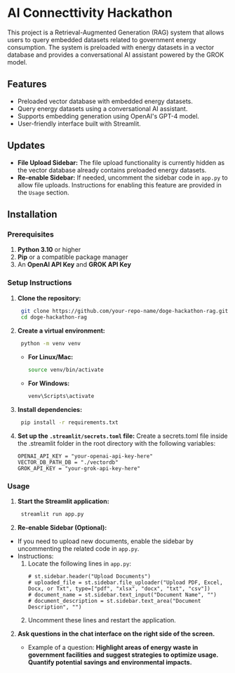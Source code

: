 # AI Connecttivity Hackathon

This project is a Retrieval-Augmented Generation (RAG) system that allows users to query embedded datasets related to government energy consumption. The system is preloaded with energy datasets in a vector database and provides a conversational AI assistant powered by the GROK model.

## Features

- Preloaded vector database with embedded energy datasets.
- Query energy datasets using a conversational AI assistant.
- Supports embedding generation using OpenAI's GPT-4 model.
- User-friendly interface built with Streamlit.


## Updates

- **File Upload Sidebar:** The file upload functionality is currently hidden as the vector database already contains preloaded energy datasets. 
- **Re-enable Sidebar:** If needed, uncomment the sidebar code in `app.py` to allow file uploads. Instructions for enabling this feature are provided in the `Usage` section.


## Installation

### Prerequisites

1. **Python 3.10** or higher
2. **Pip** or a compatible package manager
3. An **OpenAI API Key** and **GROK API Key**

### Setup Instructions

1. **Clone the repository:**

   
   ```bash
    git clone https://github.com/your-repo-name/doge-hackathon-rag.git
    cd doge-hackathon-rag
    ```
   
2. **Create a virtual environment:**

   ```bash
    python -m venv venv
    ```

    - **For Linux/Mac:**

        ```bash
        source venv/bin/activate
        ```

    - **For Windows:**

        ```bash
        venv\Scripts\activate
        ```
  
3. **Install dependencies:**
   ```bash
    pip install -r requirements.txt
    ```

4. **Set up the `.streamlit/secrets.toml` file:**
   Create a secrets.toml file inside the .streamlit folder in the root directory with the following variables:

    ```env
    OPENAI_API_KEY = "your-openai-api-key-here"
    VECTOR_DB_PATH_DB = "./vectordb"
    GROK_API_KEY = "your-grok-api-key-here"

### Usage

1. **Start the Streamlit application:**

   ```bash
    streamlit run app.py
    ```
3. **Re-enable Sidebar (Optional):**
- If you need to upload new documents, enable the sidebar by uncommenting the related code in `app.py`.
- Instructions:
  1. Locate the following lines in `app.py`:
     ```
     # st.sidebar.header("Upload Documents")
     # uploaded_file = st.sidebar.file_uploader("Upload PDF, Excel, Docx, or Txt", type=["pdf", "xlsx", "docx", "txt", "csv"])
     # document_name = st.sidebar.text_input("Document Name", "")
     # document_description = st.sidebar.text_area("Document Description", "")
     ```
  2. Uncomment these lines and restart the application.

2. **Ask questions in the chat interface on the right side of the screen.**

   - Example of a question: **Highlight areas of energy waste in government facilities and suggest strategies to optimize usage. Quantify potential savings and environmental impacts.**





